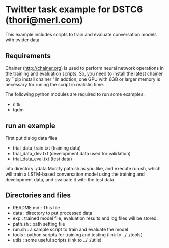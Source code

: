 # Twitter task example for DSTC6 (thori@merl.com)

This example includes scripts to train and evaluate conversation models
with twitter data.

## Requirements
Chainer (http://chainer.org) is used to perform neural network operations 
in the training and evaluation scripts.
So, you need to install the latest chainer by ``pip install chainer''
In addtion, one GPU with 6GB or larger memory is necessary for runing 
the script in realistic time.

The following python modules are required to run some examples.
- nltk
- tqdm

## run an example
First put dialog data files

- trial_data_train.txt  (training data)
- trial_data_dev.txt    (development data used for validation)
- trial_data_eval.txt   (test data)

into directory ./data
Modify path.sh as you like, and execute run.sh,
which will train a LSTM-based conversation model using
the training and development data, and evaluate it with 
the test data.

## Directories and files
- README.md : This file
- data : directory to put processed data
- exp : trained model file, evaluation results and log files will be stored.
- path.sh : path setting file
- run.sh : a sample script to train and evaluate the model
- tools : python scripts for training and testing (link to ../../tools)
- utils : some useful scripts (link to ../../utils)

